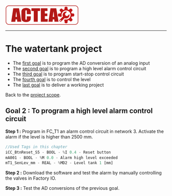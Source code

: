 ![ACTEA](/Logo_ACTEA_2.png)
_____________________________________
# The watertank project
-   The [first goal](Ex07/Subchapter04_01.md) is to program the AD conversion of an analog input
-   The [second goal](Ex07/Subchapter04_02.md) is to program a high level alarm control circuit
-   The [third goal](Ex07/Subchapter04_03.md) is to program start-stop control circuit
-   The [fourth goal](Ex07/Subchapter04_04.md) is to control the level
-   The [last goal](Ex07/Subchapter04_05.md) is to deliver a working project

Back to the [project scope](Ex07/Subchapter04.md).

## Goal 2 : To program a high level alarm control circuit
**Step 1 :** Program in FC_T1 an alarm control circuit in network 3. Activate the alarm if the level is higher than 2500 mm.

```javascript
//Used Tags in this chapter
iCC_BtnReset_S5 - BOOL - %I 0.4 - Reset button
mA001 - BOOL - %M 0.0 - Alarm high level exceeded
mT1_SenLev_mm - REAL - %MD2 - Level tank 1 [mm]
```
**Step 2 :** Download the software and test the alarm by manually controlling the valves in Factory IO.

**Step 3 :** Test the AD conversions of the previous goal.
